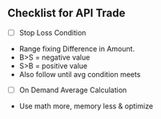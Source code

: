 ## Checklist for API Trade

- [ ] Stop Loss Condition
- Range fixing Difference in Amount.
- B>S = negative value
- S>B = positive value
- Also follow until avg condition meets
- [ ] On Demand Average Calculation
- Use math more, memory less & optimize

